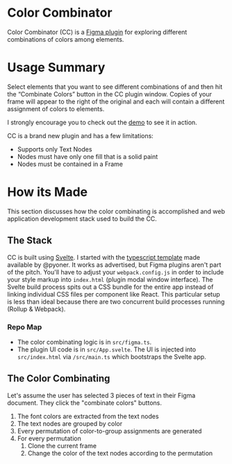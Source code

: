 # Color Combinator
Color Combinator (CC) is a [Figma plugin](https://www.figma.com/plugin-docs/intro/) for exploring different combinations of colors among elements.

# Usage Summary
Select elements that you want to see different combinations of and then hit the “Combinate Colors” button in the CC plugin window. Copies of your frame will appear to the right of the original and each will contain a different assignment of colors to elements.

<!-- @TODO embed trailer thumbnail https://stackoverflow.com/questions/11804820/embed-a-youtube-video -->
I strongly encourage you to check out the [demo](https://vimeo.com/361205568) to see it in action.

CC is a brand new plugin and has a few limitations:
- Supports only Text Nodes 
- Nodes must have only one fill that is a solid paint
- Nodes must be contained in a Frame

# How its Made
This section discusses how the color combinating is accomplished and web application development stack used to build the CC.

## The Stack
CC is built using [Svelte](https://svelte.dev). I started with the [typescript template](https://github.com/pyoner/svelte-typescript) made available by @pyoner. It works as advertised, but Figma plugins aren't part of the pitch. You'll have to adjust your `webpack.config.js` in order to include your style markup into `index.html` (plugin modal window interface). The Svelte build process spits out a CSS bundle for the entire app instead of linking individual CSS files per component like React. This particular setup is less than ideal because there are two concurrent build processes running (Rollup & Webpack). 

### Repo Map
- The color combinating logic is in `src/figma.ts`.
- The plugin UI code is in `src/App.svelte`. The UI is injected into `src/index.html` via `/src/main.ts` which bootstraps the Svelte app.

## The Color Combinating
Let's assume the user has selected 3 pieces of text in their Figma document. They click the "combinate colors" buttons.

1. The font colors are extracted from the text nodes
2. The text nodes are grouped by color
3. Every permutation of color-to-group assignments are generated
4. For every permutation
   1. Clone the current frame
   2. Change the color of the text nodes according to the permutation

